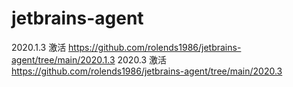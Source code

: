 # jetbrains-agent
 2020.1.3 激活 https://github.com/rolends1986/jetbrains-agent/tree/main/2020.1.3
 2020.3 激活 https://github.com/rolends1986/jetbrains-agent/tree/main/2020.3
